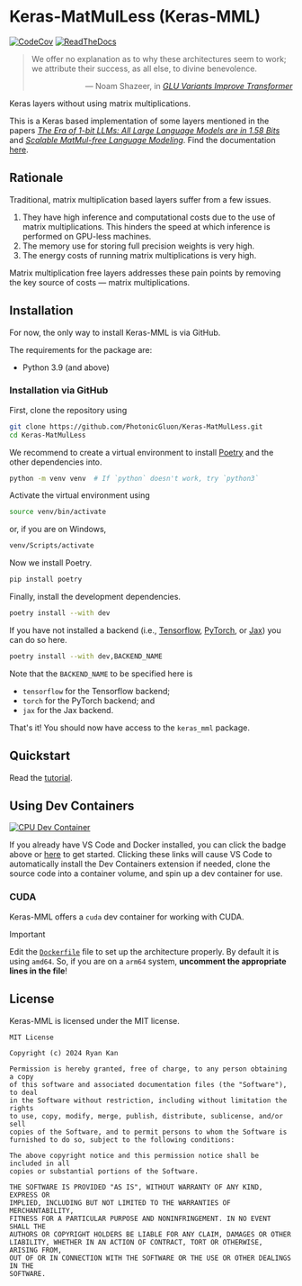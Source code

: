 # Keras-MatMulLess (Keras-MML)

[![CodeCov](https://codecov.io/gh/PhotonicGluon/Keras-MatMulLess/graph/badge.svg?token=VKD0CJX1SD)](https://codecov.io/gh/PhotonicGluon/Keras-MatMulLess)
[![ReadTheDocs](https://readthedocs.org/projects/keras-matmulless/badge/?version=latest)](https://keras-matmulless.readthedocs.io/en/latest/?badge=latest)

> We offer no explanation as to why these architectures seem to work; we attribute their success, as all else, to divine benevolence.
> <div style="text-align: right">&mdash; Noam Shazeer, in <a href="https://arxiv.org/pdf/2002.05202v1"><em>GLU Variants Improve Transformer</em></a></div>

<!-- start summary -->
Keras layers without using matrix multiplications.

This is a Keras based implementation of some layers mentioned in the papers [*The Era of 1-bit LLMs: All Large Language Models are in 1.58 Bits*](https://arxiv.org/pdf/2402.17764v1) and [*Scalable MatMul-free Language Modeling*](https://arxiv.org/pdf/2406.02528v5). <!-- end summary --> Find the documentation [here](https://keras-matmulless.readthedocs.io/en/latest/).

## Rationale
<!-- start rationale -->

Traditional, matrix multiplication based layers suffer from a few issues.

1. They have high inference and computational costs due to the use of matrix multiplications. This hinders the speed at which inference is performed on GPU-less machines.
2. The memory use for storing full precision weights is very high.
3. The energy costs of running matrix multiplications is very high.

Matrix multiplication free layers addresses these pain points by removing the key source of costs &mdash; matrix multiplications.

<!-- end rationale -->

## Installation
<!-- start installation overview -->

For now, the only way to install Keras-MML is via GitHub.

The requirements for the package are:

- Python 3.9 (and above)

<!-- end installation overview -->

### Installation via GitHub
<!-- start installation GitHub -->

First, clone the repository using

```bash
git clone https://github.com/PhotonicGluon/Keras-MatMulLess.git
cd Keras-MatMulLess
```

We recommend to create a virtual environment to install [Poetry](https://python-poetry.org/) and the other dependencies into.

```bash
python -m venv venv  # If `python` doesn't work, try `python3`
```

Activate the virtual environment using

```bash
source venv/bin/activate
```

or, if you are on Windows,

```bash
venv/Scripts/activate
```

Now we install Poetry.

```bash
pip install poetry
```

Finally, install the development dependencies.

```bash
poetry install --with dev
```

If you have not installed a backend (i.e., [Tensorflow](https://www.tensorflow.org/), [PyTorch](https://pytorch.org/), or [Jax](https://jax.readthedocs.io/en/latest/index.html)) you can do so here.

```bash
poetry install --with dev,BACKEND_NAME
```

Note that the `BACKEND_NAME` to be specified here is

- `tensorflow` for the Tensorflow backend;
- `torch` for the PyTorch backend; and
- `jax` for the Jax backend.

That's it! You should now have access to the `keras_mml` package.

<!-- end installation GitHub -->

## Quickstart

Read the [tutorial](https://keras-matmulless.readthedocs.io/en/latest/getting-started/tutorial.html).

## Using Dev Containers

[![CPU Dev Container](https://img.shields.io/static/v1?label=CPU%20Dev%20Container&message=Open&color=blue&logo=visualstudiocode)](https://vscode.dev/redirect?url=vscode://ms-vscode-remote.remote-containers/cloneInVolume?url=https://github.com/PhotonicGluon/Keras-MatMulLess)

If you already have VS Code and Docker installed, you can click the badge above or [here](https://vscode.dev/redirect?url=vscode://ms-vscode-remote.remote-containers/cloneInVolume?url=https://github.com/PhotonicGluon/Keras-MatMulLess) to get started. Clicking these links will cause VS Code to automatically install the Dev Containers extension if needed, clone the source code into a container volume, and spin up a dev container for use.

### CUDA

Keras-MML offers a `cuda` dev container for working with CUDA.

> [!IMPORTANT]  
> Edit the [`Dockerfile`](.devcontainer/cuda/Dockerfile) file to set up the architecture properly.
> By default it is using `amd64`. So, if you are on a `arm64` system, **uncomment the appropriate lines in the file**!

## License

Keras-MML is licensed under the MIT license.

```plain
MIT License

Copyright (c) 2024 Ryan Kan

Permission is hereby granted, free of charge, to any person obtaining a copy
of this software and associated documentation files (the "Software"), to deal
in the Software without restriction, including without limitation the rights
to use, copy, modify, merge, publish, distribute, sublicense, and/or sell
copies of the Software, and to permit persons to whom the Software is
furnished to do so, subject to the following conditions:

The above copyright notice and this permission notice shall be included in all
copies or substantial portions of the Software.

THE SOFTWARE IS PROVIDED "AS IS", WITHOUT WARRANTY OF ANY KIND, EXPRESS OR
IMPLIED, INCLUDING BUT NOT LIMITED TO THE WARRANTIES OF MERCHANTABILITY,
FITNESS FOR A PARTICULAR PURPOSE AND NONINFRINGEMENT. IN NO EVENT SHALL THE
AUTHORS OR COPYRIGHT HOLDERS BE LIABLE FOR ANY CLAIM, DAMAGES OR OTHER
LIABILITY, WHETHER IN AN ACTION OF CONTRACT, TORT OR OTHERWISE, ARISING FROM,
OUT OF OR IN CONNECTION WITH THE SOFTWARE OR THE USE OR OTHER DEALINGS IN THE
SOFTWARE.
```
